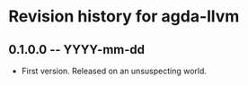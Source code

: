 # Revision history for agda-llvm

## 0.1.0.0 -- YYYY-mm-dd

* First version. Released on an unsuspecting world.
